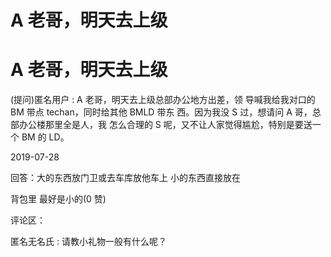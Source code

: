 # A 老哥，明天去上级

# A 老哥，明天去上级

(提问)匿名用户 : A 老哥，明天去上级总部办公地方出差，领 导喊我给我对口的 BM 带点 techan，同时给其他 BMLD 带东 西。因为我没 S 过，想请问 A 哥，总部办公楼那里全是人，我 怎么合理的 S 呢，又不让人家觉得尴尬，特别是要送一个 BM 的 LD。

2019-07-28

回答：大的东西放门卫或去车库放他车上 小的东西直接放在

背包里 最好是小的(0 赞)

评论区：

匿名无名氏 : 请教小礼物一般有什么呢？